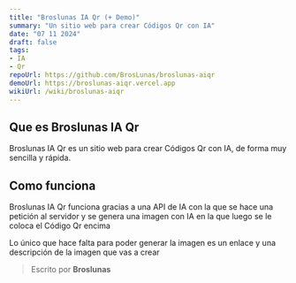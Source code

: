 ```yaml
---
title: "Broslunas IA Qr (+ Demo)"
summary: "Un sitio web para crear Códigos Qr con IA"
date: "07 11 2024"
draft: false
tags:
- IA
- Qr
repoUrl: https://github.com/BrosLunas/broslunas-aiqr
demoUrl: https://broslunas-aiqr.vercel.app
wikiUrl: /wiki/broslunas-aiqr
---
```

## Que es Broslunas IA Qr
Broslunas IA Qr es un sitio web para crear Códigos Qr con IA, de forma muy sencilla y rápida.

## Como funciona
Broslunas IA Qr funciona gracias a una API de IA con la que se hace una petición al servidor y se genera una imagen con IA en la que luego se le coloca el Código Qr encima

Lo único que hace falta para poder generar la imagen es un enlace y una descripción de la imagen que vas a crear

> Escrito por **Broslunas**